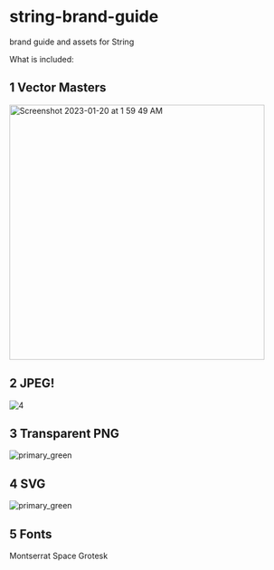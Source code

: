 # string-brand-guide
brand guide and assets for String

What is included:
## 1 Vector Masters
<img width="451" alt="Screenshot 2023-01-20 at 1 59 49 AM" src="https://user-images.githubusercontent.com/44336310/213523711-fae878eb-cca6-418b-924c-0ee48f10c084.png">

## 2 JPEG!
![4](https://user-images.githubusercontent.com/44336310/213523775-7fe455e3-861b-4c7f-b00f-6dd19165d9c8.jpg)

## 3 Transparent PNG
![primary_green](https://user-images.githubusercontent.com/44336310/213523824-d64d9661-b9f6-4353-a5e5-7854ffc51da2.png)

## 4 SVG
![primary_green](https://user-images.githubusercontent.com/44336310/213523871-41f78dae-c168-45c9-a05b-9fc579c33df0.svg)

## 5 Fonts
Montserrat
Space Grotesk

